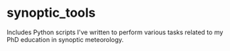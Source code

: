 # synoptic_tools
Includes Python scripts I've written to perform various tasks related to my PhD education in synoptic meteorology.
